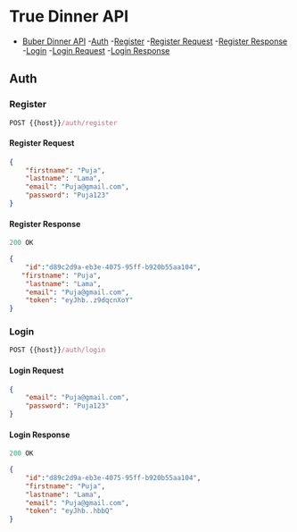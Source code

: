 # True Dinner API

- [Buber Dinner API](#buber-dinner-api)
  -[Auth](#auth)
   -[Register](#register)
    -[Register Request](#register-request)
     -[Register Response](#register-response)
    -[Login](#login)
     -[Login Request](#login-request)
     -[Login Response](#login-response)


## Auth
### Register

```js
POST {{host}}/auth/register
```
#### Register Request

```json
{
    "firstname": "Puja",
    "lastname": "Lama",
    "email": "Puja@gmail.com",
    "password": "Puja123"
}
```

#### Register Response
```js
200 OK
```

```json
{
    "id":"d89c2d9a-eb3e-4075-95ff-b920b55aa104",
   "firstname": "Puja",
    "lastname": "Lama",
    "email": "Puja@gmail.com",
    "token": "eyJhb..z9dqcnXoY"
}
```

### Login
```js
POST {{host}}/auth/login
```
#### Login Request

```json
{
    "email": "Puja@gmail.com",
    "password": "Puja123"
}
```



#### Login Response
```js
200 OK
``` 

```json
{
    "id":"d89c2d9a-eb3e-4075-95ff-b920b55aa104",
    "firstname": "Puja",
    "lastname": "Lama",
    "email": "Puja@gmail.com",
    "token": "eyJhb..hbbQ"
}
```